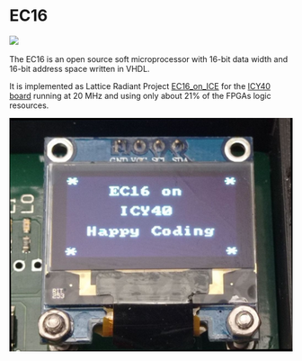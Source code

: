# EC16

<p float="right">
  <img src="/Doc/EC16-symbol.jpg" width="800" />
</p>

The EC16 is an open source soft microprocessor with 16-bit data width and 16-bit address space written in VHDL.

It is implemented as Lattice Radiant Project [EC16_on_ICE](https://github.com/Edgar-Conzen/EC16_on_ICE) for the [ICY40 board](https://github.com/Edgar-Conzen/ICY40)
running at 20 MHz and using only about 21% of the FPGAs logic resources.

<p float="right">
  <img src="/Doc/ICY40_EC16_writes_text_on_display.jpg" width="800" />
</p>

